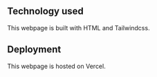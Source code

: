 ## Technology used
This webpage is built with HTML and Tailwindcss.
## Deployment
This webpage is hosted on Vercel.
